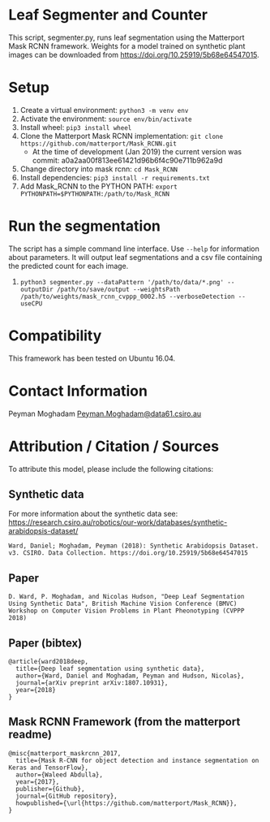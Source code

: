 # Leaf Segmenter and Counter

This script, segmenter.py, runs leaf segmentation using the Matterport Mask RCNN framework. Weights for a model trained on synthetic plant images can be downloaded from https://doi.org/10.25919/5b68e64547015.

# Setup
1. Create a virtual environment: ```python3 -m venv env```
2. Activate the environment: ```source env/bin/activate```
3. Install wheel: ```pip3 install wheel```
7. Clone the Matterport Mask RCNN implementation: ```git clone https://github.com/matterport/Mask_RCNN.git```
    - At the time of development (Jan 2019) the current version was commit: a0a2aa00f813ee61421d96b6f4c90e711b962a9d
8. Change directory into mask rcnn: ```cd Mask_RCNN```
10. Install dependencies: ```pip3 install -r requirements.txt```
11. Add Mask_RCNN to the PYTHON PATH: ```export PYTHONPATH=$PYTHONPATH:/path/to/Mask_RCNN```

# Run the segmentation
The script has a simple command line interface. Use ```--help``` for information about parameters. It will output leaf segmentations and a csv file containing the predicted count for each image.
1. ```python3 segmenter.py --dataPattern '/path/to/data/*.png' --outputDir /path/to/save/output --weightsPath /path/to/weights/mask_rcnn_cvppp_0002.h5 --verboseDetection --useCPU```

# Compatibility
This framework has been tested on Ubuntu 16.04.

# Contact Information
Peyman Moghadam
Peyman.Moghadam@data61.csiro.au

# Attribution / Citation / Sources
To attribute this model, please include the following citations:
## Synthetic data
For more information about the synthetic data see: https://research.csiro.au/robotics/our-work/databases/synthetic-arabidopsis-dataset/
```
Ward, Daniel; Moghadam, Peyman (2018): Synthetic Arabidopsis Dataset. v3. CSIRO. Data Collection. https://doi.org/10.25919/5b68e64547015
```

## Paper
```
D. Ward, P. Moghadam, and Nicolas Hudson, "Deep Leaf Segmentation Using Synthetic Data", British Machine Vision Conference (BMVC) Workshop on Computer Vision Problems in Plant Pheonotyping (CVPPP 2018)
```
## Paper (bibtex)
```
@article{ward2018deep,
  title={Deep leaf segmentation using synthetic data},
  author={Ward, Daniel and Moghadam, Peyman and Hudson, Nicolas},
  journal={arXiv preprint arXiv:1807.10931},
  year={2018}
}
```

## Mask RCNN Framework (from the matterport readme)
```
@misc{matterport_maskrcnn_2017,
  title={Mask R-CNN for object detection and instance segmentation on Keras and TensorFlow},
  author={Waleed Abdulla},
  year={2017},
  publisher={Github},
  journal={GitHub repository},
  howpublished={\url{https://github.com/matterport/Mask_RCNN}},
}
```